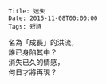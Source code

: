     Title: 迷失
    Date: 2015-11-08T00:00:00
    Tags: 短詩

名為「成長」的洪流，  
誰已身陷其中？  
消失已久的情感，  
何日才將再現？  
